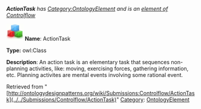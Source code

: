 ___ActionTask__ has [Category:OntologyElement](../../Category/OntologyElement "Category:OntologyElement") and is an [element of](../../Property/ElementOf "Property:ElementOf") [Controlflow](../../Submissions/Controlflow "Submissions:Controlflow")_


  




[![Class](../../images/thumb/2/27/Class.gif/45px-Class.gif)](../../Image/Class.gif "Class")
__Name__: ActionTask 


__Type:__ owl:Class 


__Description__: An action task is an elementary task that sequences non-planning activities, like: moving, exercising forces, gathering information, etc. Planning activites are mental events involving some rational event. 





Retrieved from "[http://ontologydesignpatterns.org/wiki/Submissions:Controlflow/ActionTask](../../Submissions/Controlflow/ActionTask)"
 [Category](http://ontologydesignpatterns.org/wiki/Special:Categories "Special:Categories"): [OntologyElement](../../Category/OntologyElement "Category:OntologyElement")